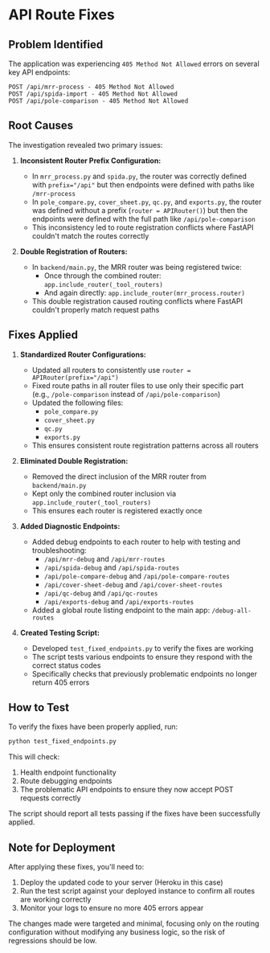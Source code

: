 # API Route Fixes

## Problem Identified

The application was experiencing `405 Method Not Allowed` errors on several key API endpoints:

```
POST /api/mrr-process - 405 Method Not Allowed
POST /api/spida-import - 405 Method Not Allowed  
POST /api/pole-comparison - 405 Method Not Allowed
```

## Root Causes

The investigation revealed two primary issues:

1. **Inconsistent Router Prefix Configuration:**
   - In `mrr_process.py` and `spida.py`, the router was correctly defined with `prefix="/api"` but then endpoints were defined with paths like `/mrr-process`
   - In `pole_compare.py`, `cover_sheet.py`, `qc.py`, and `exports.py`, the router was defined without a prefix (`router = APIRouter()`) but then the endpoints were defined with the full path like `/api/pole-comparison`
   - This inconsistency led to route registration conflicts where FastAPI couldn't match the routes correctly

2. **Double Registration of Routers:**
   - In `backend/main.py`, the MRR router was being registered twice:
     - Once through the combined router: `app.include_router(_tool_routers)`
     - And again directly: `app.include_router(mrr_process.router)`
   - This double registration caused routing conflicts where FastAPI couldn't properly match request paths

## Fixes Applied

1. **Standardized Router Configurations:**
   - Updated all routers to consistently use `router = APIRouter(prefix="/api")`
   - Fixed route paths in all router files to use only their specific part (e.g., `/pole-comparison` instead of `/api/pole-comparison`)
   - Updated the following files:
     - `pole_compare.py`
     - `cover_sheet.py`
     - `qc.py`
     - `exports.py`
   - This ensures consistent route registration patterns across all routers

2. **Eliminated Double Registration:**
   - Removed the direct inclusion of the MRR router from `backend/main.py`
   - Kept only the combined router inclusion via `app.include_router(_tool_routers)`
   - This ensures each router is registered exactly once

3. **Added Diagnostic Endpoints:**
   - Added debug endpoints to each router to help with testing and troubleshooting:
     - `/api/mrr-debug` and `/api/mrr-routes` 
     - `/api/spida-debug` and `/api/spida-routes`
     - `/api/pole-compare-debug` and `/api/pole-compare-routes`
     - `/api/cover-sheet-debug` and `/api/cover-sheet-routes`
     - `/api/qc-debug` and `/api/qc-routes`
     - `/api/exports-debug` and `/api/exports-routes`
   - Added a global route listing endpoint to the main app: `/debug-all-routes`

4. **Created Testing Script:**
   - Developed `test_fixed_endpoints.py` to verify the fixes are working
   - The script tests various endpoints to ensure they respond with the correct status codes
   - Specifically checks that previously problematic endpoints no longer return 405 errors

## How to Test

To verify the fixes have been properly applied, run:

```bash
python test_fixed_endpoints.py
```

This will check:
1. Health endpoint functionality
2. Route debugging endpoints
3. The problematic API endpoints to ensure they now accept POST requests correctly

The script should report all tests passing if the fixes have been successfully applied.

## Note for Deployment

After applying these fixes, you'll need to:

1. Deploy the updated code to your server (Heroku in this case)
2. Run the test script against your deployed instance to confirm all routes are working correctly
3. Monitor your logs to ensure no more 405 errors appear

The changes made were targeted and minimal, focusing only on the routing configuration without modifying any business logic, so the risk of regressions should be low.
